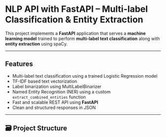 #  NLP API with FastAPI – Multi-label Classification & Entity Extraction

This project implements a **FastAPI** application that serves a **machine learning model** trained to perform **multi-label text classification** along with **entity extraction** using spaCy.

---

##  Features

- Multi-label text classification using a trained Logistic Regression model
- TF-IDF based text vectorization
- Label binarization using MultiLabelBinarizer
- Named Entity Recognition (NER) using a custom `extract_combined_entities` function
- Fast and scalable REST API using **FastAPI**
- Clean and structured responses in JSON

---

## 🗃️ Project Structure

